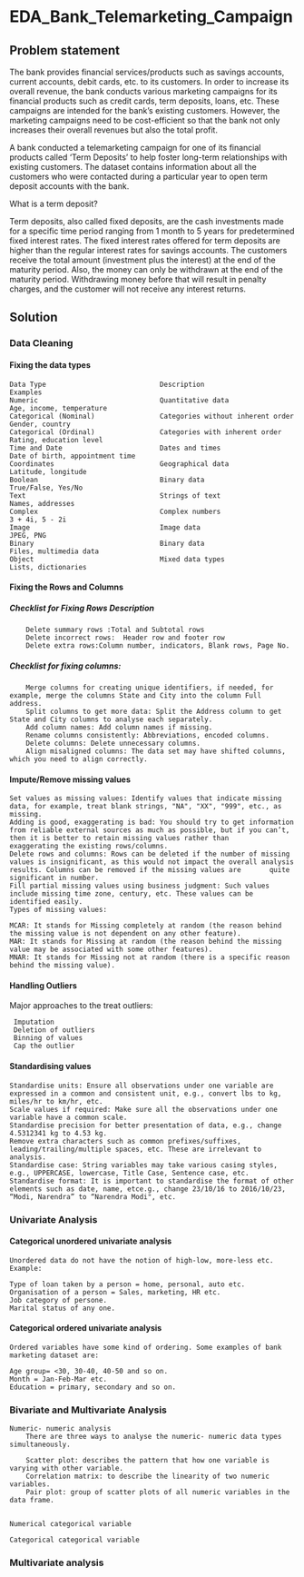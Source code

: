 # EDA_Bank_Telemarketing_Campaign
 
## Problem statement

The bank provides financial services/products such as savings accounts, current accounts, debit cards, etc. to its customers. In order to increase its overall revenue, the bank conducts various marketing campaigns for its financial products such as credit cards, term deposits, loans, etc. These campaigns are intended for the bank’s existing customers. However, the marketing campaigns need to be cost-efficient so that the bank not only increases their overall revenues but also the total profit. 

A bank conducted a telemarketing campaign for one of its financial products called ‘Term Deposits’ to help foster long-term relationships with existing customers. The dataset contains information about all the customers who were contacted during a particular year to open term deposit accounts with the bank.

What is a term deposit?

Term deposits, also called fixed deposits, are the cash investments made for a specific time period ranging from 1 month to 5 years for predetermined fixed interest rates. The fixed interest rates offered for term deposits are higher than the regular interest rates for savings accounts. The customers receive the total amount (investment plus the interest) at the end of the maturity period. Also, the money can only be withdrawn at the end of the maturity period. Withdrawing money before that will result in penalty charges, and the customer will not receive any interest returns.

## Solution 

### Data Cleaning
		
#### Fixing the data types 		
		
		
		
    Data Type	                         Description	                             Examples
    Numeric	                             Quantitative data	                       Age, income, temperature
    Categorical (Nominal)	             Categories without inherent order	       Gender, country
    Categorical (Ordinal)	             Categories with inherent order	           Rating, education level
    Time and Date	                     Dates and times	                       Date of birth, appointment time
    Coordinates	                         Geographical data	                       Latitude, longitude
    Boolean	                             Binary data	                           True/False, Yes/No
    Text	                             Strings of text	                       Names, addresses
    Complex	                             Complex numbers	                       3 + 4i, 5 - 2i
    Image	                             Image data	                               JPEG, PNG
    Binary	                             Binary data	                           Files, multimedia data
    Object	                             Mixed data types	                       Lists, dictionaries


	
#### Fixing the Rows and Columns 	
	
##### Checklist for Fixing Rows	Description
        Delete summary rows	:Total and Subtotal rows
        Delete incorrect rows:	Header row and footer row
        Delete extra rows:Column number, indicators, Blank rows, Page No.
	
##### Checklist for fixing columns:

        Merge columns for creating unique identifiers, if needed, for example, merge the columns State and City into the column Full address.
        Split columns to get more data: Split the Address column to get State and City columns to analyse each separately.
        Add column names: Add column names if missing.
        Rename columns consistently: Abbreviations, encoded columns.
        Delete columns: Delete unnecessary columns.
        Align misaligned columns: The data set may have shifted columns, which you need to align correctly.


#### Impute/Remove missing values 

    Set values as missing values: Identify values that indicate missing data, for example, treat blank strings, "NA", "XX", "999", etc., as missing.
    Adding is good, exaggerating is bad: You should try to get information from reliable external sources as much as possible, but if you can’t, then it is better to retain missing values rather than          exaggerating the existing rows/columns.
    Delete rows and columns: Rows can be deleted if the number of missing values is insignificant, as this would not impact the overall analysis results. Columns can be removed if the missing values are       quite significant in number.
    Fill partial missing values using business judgment: Such values include missing time zone, century, etc. These values can be identified easily.
    Types of missing values:
    
    MCAR: It stands for Missing completely at random (the reason behind the missing value is not dependent on any other feature).
    MAR: It stands for Missing at random (the reason behind the missing value may be associated with some other features).
    MNAR: It stands for Missing not at random (there is a specific reason behind the missing value).


#### Handling Outliers 

Major approaches to the treat outliers:
 		
     Imputation
     Deletion of outliers
     Binning of values
     Cap the outlier
    
#### Standardising values 

    Standardise units: Ensure all observations under one variable are expressed in a common and consistent unit, e.g., convert lbs to kg, miles/hr to km/hr, etc.
    Scale values if required: Make sure all the observations under one variable have a common scale.
    Standardise precision for better presentation of data, e.g., change 4.5312341 kg to 4.53 kg.
    Remove extra characters such as common prefixes/suffixes, leading/trailing/multiple spaces, etc. These are irrelevant to analysis.
    Standardise case: String variables may take various casing styles, e.g., UPPERCASE, lowercase, Title Case, Sentence case, etc.
    Standardise format: It is important to standardise the format of other elements such as date, name, etce.g., change 23/10/16 to 2016/10/23, “Modi, Narendra” to “Narendra Modi", etc.



### Univariate Analysis 

#### Categorical unordered univariate analysis 

    Unordered data do not have the notion of high-low, more-less etc.
    Example:
    
    Type of loan taken by a person = home, personal, auto etc.
    Organisation of a person = Sales, marketing, HR etc.
    Job category of persone.
    Marital status of any one.


#### Categorical ordered univariate analysis 

    Ordered variables have some kind of ordering. Some examples of bank marketing dataset are:

    Age group= <30, 30-40, 40-50 and so on.
    Month = Jan-Feb-Mar etc.
    Education = primary, secondary and so on.



### Bivariate and Multivariate Analysis

    Numeric- numeric analysis
        There are three ways to analyse the numeric- numeric data types simultaneously.
        
        Scatter plot: describes the pattern that how one variable is varying with other variable.
        Correlation matrix: to describe the linearity of two numeric variables.
        Pair plot: group of scatter plots of all numeric variables in the data frame.


    Numerical categorical variable

    Categorical categorical variable 

### Multivariate analysis 